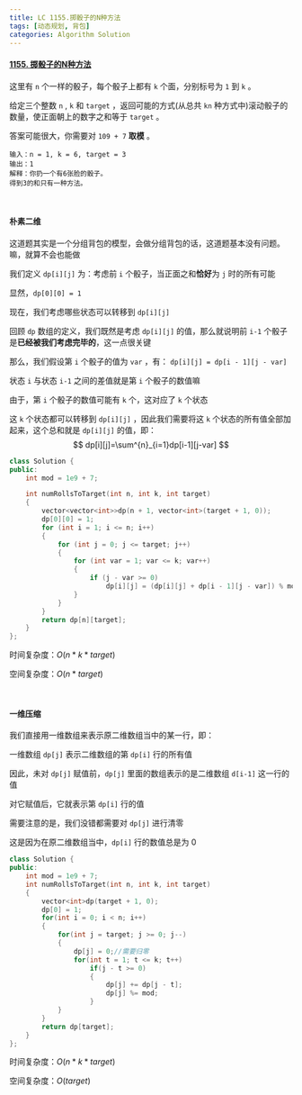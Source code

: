 ```yaml
---
title: LC 1155.掷骰子的N种方法
tags: [动态规划, 背包]
categories: Algorithm Solution
---
```


#### [1155. 掷骰子的N种方法](https://leetcode.cn/problems/number-of-dice-rolls-with-target-sum/)

这里有 `n` 个一样的骰子，每个骰子上都有 `k` 个面，分别标号为 `1` 到 `k` 。

给定三个整数 `n` , `k` 和 `target` ，返回可能的方式(从总共 `kn` 种方式中)滚动骰子的数量，使正面朝上的数字之和等于 `target` 。

答案可能很大，你需要对 `109 + 7` **取模** 。

```
输入：n = 1, k = 6, target = 3
输出：1
解释：你扔一个有6张脸的骰子。
得到3的和只有一种方法。
```

​	 

#### 朴素二维

这道题其实是一个分组背包的模型，会做分组背包的话，这道题基本没有问题。嘛，就算不会也能做

我们定义 `dp[i][j]` 为：考虑前 `i` 个骰子，当正面之和**恰好**为 `j` 时的所有可能

显然，`dp[0][0] = 1` 

现在，我们考虑哪些状态可以转移到 `dp[i][j]` 

回顾 `dp` 数组的定义，我们既然是考虑 `dp[i][j]` 的值，那么就说明前 `i-1` 个骰子是**已经被我们考虑完毕的**，这一点很关键

那么，我们假设第 `i` 个骰子的值为 `var` ，有： `dp[i][j] = dp[i - 1][j - var]` 

状态 `i` 与状态 `i-1` 之间的差值就是第 `i` 个骰子的数值嘛

由于，第 `i` 个骰子的数值可能有 `k` 个，这对应了 `k` 个状态

这 `k` 个状态都可以转移到 `dp[i][j]` ，因此我们需要将这 `k` 个状态的所有值全部加起来，这个总和就是 `dp[i][j]` 的值，即：
$$
dp[i][j]=\sum^{n}_{i=1}dp[i-1][j-var]
$$


```cpp
class Solution {
public:
	int mod = 1e9 + 7;

	int numRollsToTarget(int n, int k, int target)
	{
		vector<vector<int>>dp(n + 1, vector<int>(target + 1, 0));
		dp[0][0] = 1;
		for (int i = 1; i <= n; i++)
		{
			for (int j = 0; j <= target; j++)
			{
				for (int var = 1; var <= k; var++)
				{
					if (j - var >= 0)
						dp[i][j] = (dp[i][j] + dp[i - 1][j - var]) % mod;
				}
			}
		}
		return dp[n][target];
	}
};
```

时间复杂度：$O(n*k*target)$ 

空间复杂度：$O(n*target)$

​	 

#### 一维压缩

我们直接用一维数组来表示原二维数组当中的某一行，即：

一维数组 `dp[j]` 表示二维数组的第 `dp[i]` 行的所有值

因此，未对 `dp[j]` 赋值前，`dp[j]` 里面的数组表示的是二维数组 `d[i-1]` 这一行的值

对它赋值后，它就表示第 `dp[i]` 行的值

需要注意的是，我们没错都需要对 `dp[j]` 进行清零

这是因为在原二维数组当中，`dp[i]` 行的数值总是为 0

```cpp
class Solution {
public:
    int mod = 1e9 + 7;
    int numRollsToTarget(int n, int k, int target) 
    {
        vector<int>dp(target + 1, 0);
        dp[0] = 1;
        for(int i = 0; i < n; i++)
        {
            for(int j = target; j >= 0; j--)
            {
                dp[j] = 0;//需要归零
                for(int t = 1; t <= k; t++)
                    if(j - t >= 0)
                    {
                        dp[j] += dp[j - t];
                        dp[j] %= mod;
                    }
            }
        }
        return dp[target];
    }
};
```

时间复杂度：$O(n*k*target)$ 

空间复杂度：$O(target)$ 